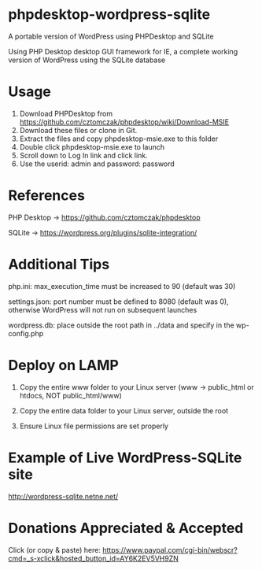 # phpdesktop-wordpress-sqlite
A portable version of WordPress using PHPDesktop and SQLite

Using PHP Desktop desktop GUI framework for IE, a complete working version of WordPress using the SQLite database

# Usage

1. Download PHPDesktop from https://github.com/cztomczak/phpdesktop/wiki/Download-MSIE
2. Download these files or clone in Git.
3. Extract the files and copy phpdesktop-msie.exe to this folder
4. Double click phpdesktop-msie.exe to launch
3. Scroll down to Log In link and click link.
4. Use the userid: admin and password: password

# References

PHP Desktop -> https://github.com/cztomczak/phpdesktop

SQLite -> https://wordpress.org/plugins/sqlite-integration/

# Additional Tips

php.ini: max_execution_time must be increased to 90 (default was 30)

settings.json: port number must be defined to 8080 (default was 0), otherwise WordPress will not run on subsequent launches

wordpress.db: place outside the root path in ../data and specify in the wp-config.php

# Deploy on LAMP

1. Copy the entire www folder to your Linux server (www -> public_html or htdocs, NOT public_html/www)

2. Copy the entire data folder to your Linux server, outside the root

3. Ensure Linux file permissions are set properly

# Example of Live WordPress-SQLite site

http://wordpress-sqlite.netne.net/

# Donations Appreciated & Accepted

Click (or copy & paste) here: https://www.paypal.com/cgi-bin/webscr?cmd=_s-xclick&hosted_button_id=AY6K2EV5VH9ZN